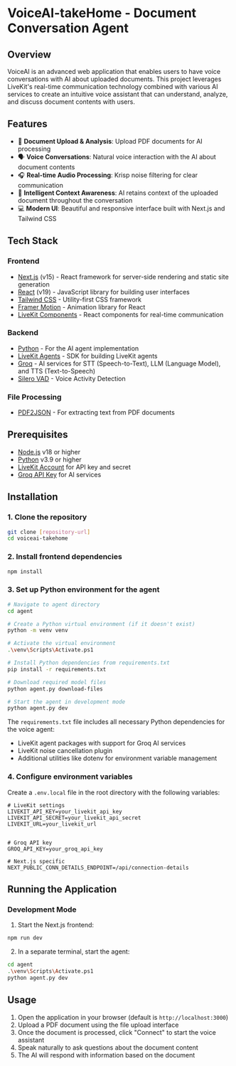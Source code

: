 # VoiceAI-takeHome - Document Conversation Agent

## Overview

VoiceAI is an advanced web application that enables users to have voice conversations with AI about uploaded documents. This project leverages LiveKit's real-time communication technology combined with various AI services to create an intuitive voice assistant that can understand, analyze, and discuss document contents with users.

## Features

- 📄 **Document Upload & Analysis**: Upload PDF documents for AI processing
- 🗣️ **Voice Conversations**: Natural voice interaction with the AI about document contents
- 🎧 **Real-time Audio Processing**: Krisp noise filtering for clear communication
- 🧠 **Intelligent Context Awareness**: AI retains context of the uploaded document throughout the conversation
- 💻 **Modern UI**: Beautiful and responsive interface built with Next.js and Tailwind CSS

## Tech Stack

### Frontend

- [Next.js](https://nextjs.org/) (v15) - React framework for server-side rendering and static site generation
- [React](https://reactjs.org/) (v19) - JavaScript library for building user interfaces
- [Tailwind CSS](https://tailwindcss.com/) - Utility-first CSS framework
- [Framer Motion](https://www.framer.com/motion/) - Animation library for React
- [LiveKit Components](https://github.com/livekit/components-js) - React components for real-time communication

### Backend

- [Python](https://www.python.org/) - For the AI agent implementation
- [LiveKit Agents](https://github.com/livekit/agents) - SDK for building LiveKit agents
- [Groq](https://groq.com/) - AI services for STT (Speech-to-Text), LLM (Language Model), and TTS (Text-to-Speech)
- [Silero VAD](https://github.com/snakers4/silero-vad) - Voice Activity Detection

### File Processing

- [PDF2JSON](https://www.npmjs.com/package/pdf2json) - For extracting text from PDF documents

## Prerequisites

- [Node.js](https://nodejs.org/) v18 or higher
- [Python](https://www.python.org/) v3.9 or higher
- [LiveKit Account](https://livekit.io/) for API key and secret
- [Groq API Key](https://console.groq.com/) for AI services

## Installation

### 1. Clone the repository

```bash
git clone [repository-url]
cd voiceai-takehome
```

### 2. Install frontend dependencies

```bash
npm install
```

### 3. Set up Python environment for the agent

```bash
# Navigate to agent directory
cd agent

# Create a Python virtual environment (if it doesn't exist)
python -m venv venv

# Activate the virtual environment
.\venv\Scripts\Activate.ps1

# Install Python dependencies from requirements.txt
pip install -r requirements.txt

# Download required model files
python agent.py download-files

# Start the agent in development mode
python agent.py dev
```

The `requirements.txt` file includes all necessary Python dependencies for the voice agent:

- LiveKit agent packages with support for Groq AI services
- LiveKit noise cancellation plugin
- Additional utilities like dotenv for environment variable management

### 4. Configure environment variables

Create a `.env.local` file in the root directory with the following variables:

```
# LiveKit settings
LIVEKIT_API_KEY=your_livekit_api_key
LIVEKIT_API_SECRET=your_livekit_api_secret
LIVEKIT_URL=your_livekit_url


# Groq API key
GROQ_API_KEY=your_groq_api_key

# Next.js specific
NEXT_PUBLIC_CONN_DETAILS_ENDPOINT=/api/connection-details
```

## Running the Application

### Development Mode

1. Start the Next.js frontend:

```bash
npm run dev
```

2. In a separate terminal, start the agent:

```bash
cd agent
.\venv\Scripts\Activate.ps1
python agent.py dev
```

## Usage

1. Open the application in your browser (default is `http://localhost:3000`)
2. Upload a PDF document using the file upload interface
3. Once the document is processed, click "Connect" to start the voice assistant
4. Speak naturally to ask questions about the document content
5. The AI will respond with information based on the document


